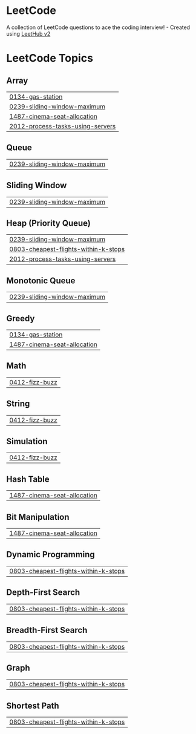 # LeetCode
A collection of LeetCode questions to ace the coding interview! - Created using [LeetHub v2](https://github.com/arunbhardwaj/LeetHub-2.0)

<!---LeetCode Topics Start-->
# LeetCode Topics
## Array
|  |
| ------- |
| [0134-gas-station](https://github.com/jojeongmin304/LeetCode/tree/master/0134-gas-station) |
| [0239-sliding-window-maximum](https://github.com/jojeongmin304/LeetCode/tree/master/0239-sliding-window-maximum) |
| [1487-cinema-seat-allocation](https://github.com/jojeongmin304/LeetCode/tree/master/1487-cinema-seat-allocation) |
| [2012-process-tasks-using-servers](https://github.com/jojeongmin304/LeetCode/tree/master/2012-process-tasks-using-servers) |
## Queue
|  |
| ------- |
| [0239-sliding-window-maximum](https://github.com/jojeongmin304/LeetCode/tree/master/0239-sliding-window-maximum) |
## Sliding Window
|  |
| ------- |
| [0239-sliding-window-maximum](https://github.com/jojeongmin304/LeetCode/tree/master/0239-sliding-window-maximum) |
## Heap (Priority Queue)
|  |
| ------- |
| [0239-sliding-window-maximum](https://github.com/jojeongmin304/LeetCode/tree/master/0239-sliding-window-maximum) |
| [0803-cheapest-flights-within-k-stops](https://github.com/jojeongmin304/LeetCode/tree/master/0803-cheapest-flights-within-k-stops) |
| [2012-process-tasks-using-servers](https://github.com/jojeongmin304/LeetCode/tree/master/2012-process-tasks-using-servers) |
## Monotonic Queue
|  |
| ------- |
| [0239-sliding-window-maximum](https://github.com/jojeongmin304/LeetCode/tree/master/0239-sliding-window-maximum) |
## Greedy
|  |
| ------- |
| [0134-gas-station](https://github.com/jojeongmin304/LeetCode/tree/master/0134-gas-station) |
| [1487-cinema-seat-allocation](https://github.com/jojeongmin304/LeetCode/tree/master/1487-cinema-seat-allocation) |
## Math
|  |
| ------- |
| [0412-fizz-buzz](https://github.com/jojeongmin304/LeetCode/tree/master/0412-fizz-buzz) |
## String
|  |
| ------- |
| [0412-fizz-buzz](https://github.com/jojeongmin304/LeetCode/tree/master/0412-fizz-buzz) |
## Simulation
|  |
| ------- |
| [0412-fizz-buzz](https://github.com/jojeongmin304/LeetCode/tree/master/0412-fizz-buzz) |
## Hash Table
|  |
| ------- |
| [1487-cinema-seat-allocation](https://github.com/jojeongmin304/LeetCode/tree/master/1487-cinema-seat-allocation) |
## Bit Manipulation
|  |
| ------- |
| [1487-cinema-seat-allocation](https://github.com/jojeongmin304/LeetCode/tree/master/1487-cinema-seat-allocation) |
## Dynamic Programming
|  |
| ------- |
| [0803-cheapest-flights-within-k-stops](https://github.com/jojeongmin304/LeetCode/tree/master/0803-cheapest-flights-within-k-stops) |
## Depth-First Search
|  |
| ------- |
| [0803-cheapest-flights-within-k-stops](https://github.com/jojeongmin304/LeetCode/tree/master/0803-cheapest-flights-within-k-stops) |
## Breadth-First Search
|  |
| ------- |
| [0803-cheapest-flights-within-k-stops](https://github.com/jojeongmin304/LeetCode/tree/master/0803-cheapest-flights-within-k-stops) |
## Graph
|  |
| ------- |
| [0803-cheapest-flights-within-k-stops](https://github.com/jojeongmin304/LeetCode/tree/master/0803-cheapest-flights-within-k-stops) |
## Shortest Path
|  |
| ------- |
| [0803-cheapest-flights-within-k-stops](https://github.com/jojeongmin304/LeetCode/tree/master/0803-cheapest-flights-within-k-stops) |
<!---LeetCode Topics End-->